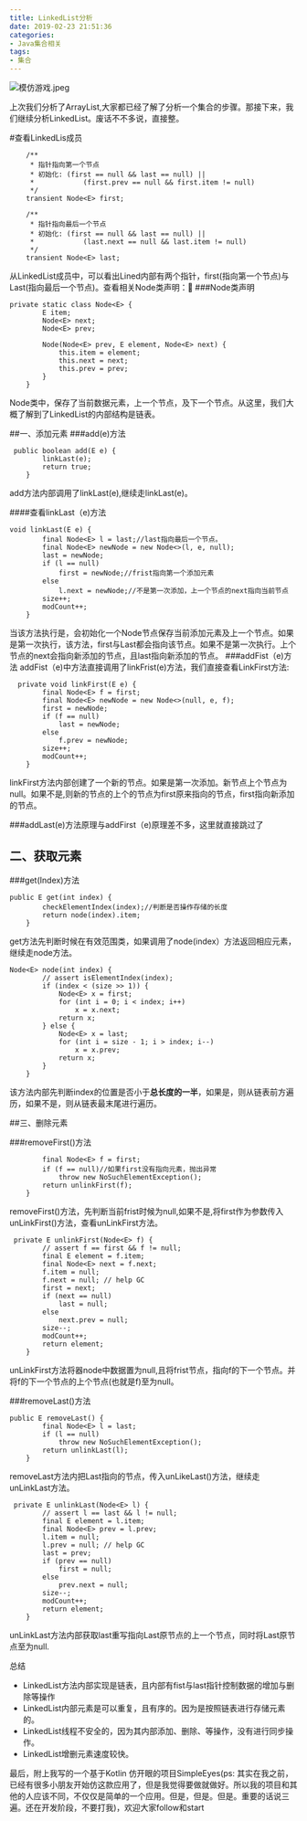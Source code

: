```yaml
---
title: LinkedList分析
date: 2019-02-23 21:51:36
categories:
- Java集合相关
tags: 
- 集合
---
```



![模仿游戏.jpeg](http://upload-images.jianshu.io/upload_images/2824145-09c6c13397af88ee.jpeg?imageMogr2/auto-orient/strip%7CimageView2/2/w/1240)

上次我们分析了ArrayList,大家都已经了解了分析一个集合的步骤。那接下来，我们继续分析LinkedList。废话不不多说，直接整。

#查看LinkedLis成员

```
	/**
     * 指针指向第一个节点
     * 初始化: (first == null && last == null) ||
     *            (first.prev == null && first.item != null)
     */
    transient Node<E> first;

    /**
     * 指针指向最后一个节点
     * 初始化: (first == null && last == null) ||
     *            (last.next == null && last.item != null)
     */
    transient Node<E> last;
```
从LinkedList成员中，可以看出Lined内部有两个指针，first(指向第一个节点)与Last(指向最后一个节点)。查看相关Node类声明：
###Node类声明

```
private static class Node<E> {
        E item;
        Node<E> next;
        Node<E> prev;

        Node(Node<E> prev, E element, Node<E> next) {
            this.item = element;
            this.next = next;
            this.prev = prev;
        }
    }
```
Node类中，保存了当前数据元素，上一个节点，及下一个节点。从这里，我们大概了解到了LinkedList的内部结构是链表。

##一、添加元素
###add(e)方法

```
 public boolean add(E e) {
        linkLast(e);
        return true;
    }

```
add方法内部调用了linkLast(e),继续走linkLast(e)。

####查看linkLast（e)方法

```
void linkLast(E e) {
        final Node<E> l = last;//last指向最后一个节点。
        final Node<E> newNode = new Node<>(l, e, null);
        last = newNode;
        if (l == null)
            first = newNode;//frist指向第一个添加元素
        else
            l.next = newNode;//不是第一次添加，上一个节点的next指向当前节点
        size++;
        modCount++;
    }
```
当该方法执行是，会初始化一个Node节点保存当前添加元素及上一个节点。如果是第一次执行，该方法，first与Last都会指向该节点。如果不是第一次执行。上个节点的next会指向新添加的节点，且last指向新添加的节点。
###addFist（e)方法
addFist（e)中方法直接调用了linkFrist(e)方法，我们直接查看LinkFirst方法:

```
  private void linkFirst(E e) {
        final Node<E> f = first;
        final Node<E> newNode = new Node<>(null, e, f);
        first = newNode;
        if (f == null)
            last = newNode;
        else
            f.prev = newNode;
        size++;
        modCount++;
    }
```
linkFirst方法内部创建了一个新的节点。如果是第一次添加。新节点上个节点为null。如果不是,则新的节点的上个的节点为first原来指向的节点，first指向新添加的节点。

###addLast(e)方法原理与addFirst（e)原理差不多，这里就直接跳过了

## 二、获取元素

###get(Index)方法
```
public E get(int index) {
        checkElementIndex(index);//判断是否操作存储的长度
        return node(index).item;
    }
```
get方法先判断时候在有效范围类，如果调用了node(index）方法返回相应元素，继续走node方法。

```
Node<E> node(int index) {
        // assert isElementIndex(index);
        if (index < (size >> 1)) {
            Node<E> x = first;
            for (int i = 0; i < index; i++)
                x = x.next;
            return x;
        } else {
            Node<E> x = last;
            for (int i = size - 1; i > index; i--)
                x = x.prev;
            return x;
        }
    }

```
该方法内部先判断index的位置是否小于**总长度的一半**，如果是，则从链表前方遍历，如果不是，则从链表最末尾进行遍历。

##三、删除元素

###removeFirst()方法

``` public E removeFirst() {
        final Node<E> f = first;
        if (f == null)//如果first没有指向元素，抛出异常
            throw new NoSuchElementException();
        return unlinkFirst(f);
    }
```
removeFirst()方法，先判断当前frist时候为null,如果不是,将first作为参数传入unLinkFirst()方法，查看unLinkFirst方法。

```
 private E unlinkFirst(Node<E> f) {
        // assert f == first && f != null;
        final E element = f.item;
        final Node<E> next = f.next;
        f.item = null;
        f.next = null; // help GC
        first = next;
        if (next == null)
            last = null;
        else
            next.prev = null;
        size--;
        modCount++;
        return element;
    }
```
unLinkFirst方法将器node中数据置为null,且将frist节点，指向f的下一个节点。并将f的下一个节点的上个节点(也就是f)至为null。

###removeLast()方法

```
public E removeLast() {
        final Node<E> l = last;
        if (l == null)
            throw new NoSuchElementException();
        return unlinkLast(l);
    }
```
removeLast方法内把Last指向的节点，传入unLikeLast()方法，继续走unLinkLast方法。

```
 private E unlinkLast(Node<E> l) {
        // assert l == last && l != null;
        final E element = l.item;
        final Node<E> prev = l.prev;
        l.item = null;
        l.prev = null; // help GC
        last = prev;
        if (prev == null)
            first = null;
        else
            prev.next = null;
        size--;
        modCount++;
        return element;
    }
```
unLinkLast方法内部获取last重写指向Last原节点的上一个节点，同时将Last原节点至为null.

总结

* LinkedList方法内部实现是链表，且内部有fist与last指针控制数据的增加与删除等操作
* LinkedList内部元素是可以重复，且有序的。因为是按照链表进行存储元素的。
* LinkedList线程不安全的，因为其内部添加、删除、等操作，没有进行同步操作。
* LinkedList增删元素速度较快。

最后，附上我写的一个基于Kotlin 仿开眼的项目SimpleEyes(ps: 其实在我之前，已经有很多小朋友开始仿这款应用了，但是我觉得要做就做好。所以我的项目和其他的人应该不同，不仅仅是简单的一个应用。但是，但是。但是。重要的话说三遍。还在开发阶段，不要打我)，欢迎大家follow和start





